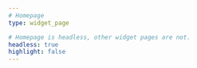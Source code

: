 ```yaml
---
# Homepage
type: widget_page

# Homepage is headless, other widget pages are not.
headless: true
highlight: false
---
```

